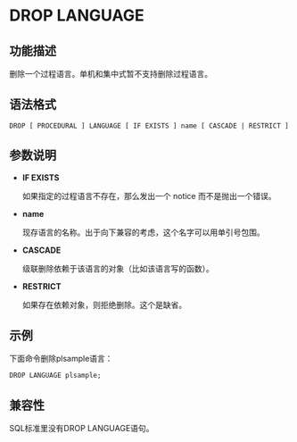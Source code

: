 # DROP LANGUAGE<a name="ZH-CN_TOPIC_0000001127872509"></a>

## 功能描述<a name="section113331284191"></a>

删除一个过程语言。单机和集中式暂不支持删除过程语言。

## 语法格式<a name="section122664751912"></a>

```
DROP [ PROCEDURAL ] LANGUAGE [ IF EXISTS ] name [ CASCADE | RESTRICT ]
```

## 参数说明<a name="section48568352146"></a>

-   **IF EXISTS**

    如果指定的过程语言不存在，那么发出一个 notice 而不是抛出一个错误。

-   **name**

    现存语言的名称。出于向下兼容的考虑，这个名字可以用单引号包围。

-   **CASCADE**

    级联删除依赖于该语言的对象（比如该语言写的函数）。

-   **RESTRICT**

    如果存在依赖对象，则拒绝删除。这个是缺省。


## 示例<a name="section551802613349"></a>

下面命令删除plsample语言：

```
DROP LANGUAGE plsample;
```

## 兼容性<a name="section446220148329"></a>

SQL标准里没有DROP LANGUAGE语句。

